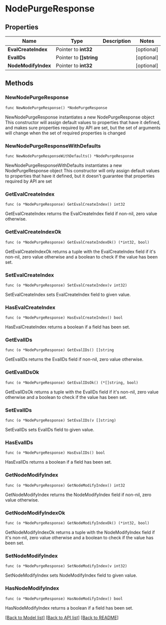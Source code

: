 # NodePurgeResponse

## Properties

Name | Type | Description | Notes
------------ | ------------- | ------------- | -------------
**EvalCreateIndex** | Pointer to **int32** |  | [optional] 
**EvalIDs** | Pointer to **[]string** |  | [optional] 
**NodeModifyIndex** | Pointer to **int32** |  | [optional] 

## Methods

### NewNodePurgeResponse

`func NewNodePurgeResponse() *NodePurgeResponse`

NewNodePurgeResponse instantiates a new NodePurgeResponse object
This constructor will assign default values to properties that have it defined,
and makes sure properties required by API are set, but the set of arguments
will change when the set of required properties is changed

### NewNodePurgeResponseWithDefaults

`func NewNodePurgeResponseWithDefaults() *NodePurgeResponse`

NewNodePurgeResponseWithDefaults instantiates a new NodePurgeResponse object
This constructor will only assign default values to properties that have it defined,
but it doesn't guarantee that properties required by API are set

### GetEvalCreateIndex

`func (o *NodePurgeResponse) GetEvalCreateIndex() int32`

GetEvalCreateIndex returns the EvalCreateIndex field if non-nil, zero value otherwise.

### GetEvalCreateIndexOk

`func (o *NodePurgeResponse) GetEvalCreateIndexOk() (*int32, bool)`

GetEvalCreateIndexOk returns a tuple with the EvalCreateIndex field if it's non-nil, zero value otherwise
and a boolean to check if the value has been set.

### SetEvalCreateIndex

`func (o *NodePurgeResponse) SetEvalCreateIndex(v int32)`

SetEvalCreateIndex sets EvalCreateIndex field to given value.

### HasEvalCreateIndex

`func (o *NodePurgeResponse) HasEvalCreateIndex() bool`

HasEvalCreateIndex returns a boolean if a field has been set.

### GetEvalIDs

`func (o *NodePurgeResponse) GetEvalIDs() []string`

GetEvalIDs returns the EvalIDs field if non-nil, zero value otherwise.

### GetEvalIDsOk

`func (o *NodePurgeResponse) GetEvalIDsOk() (*[]string, bool)`

GetEvalIDsOk returns a tuple with the EvalIDs field if it's non-nil, zero value otherwise
and a boolean to check if the value has been set.

### SetEvalIDs

`func (o *NodePurgeResponse) SetEvalIDs(v []string)`

SetEvalIDs sets EvalIDs field to given value.

### HasEvalIDs

`func (o *NodePurgeResponse) HasEvalIDs() bool`

HasEvalIDs returns a boolean if a field has been set.

### GetNodeModifyIndex

`func (o *NodePurgeResponse) GetNodeModifyIndex() int32`

GetNodeModifyIndex returns the NodeModifyIndex field if non-nil, zero value otherwise.

### GetNodeModifyIndexOk

`func (o *NodePurgeResponse) GetNodeModifyIndexOk() (*int32, bool)`

GetNodeModifyIndexOk returns a tuple with the NodeModifyIndex field if it's non-nil, zero value otherwise
and a boolean to check if the value has been set.

### SetNodeModifyIndex

`func (o *NodePurgeResponse) SetNodeModifyIndex(v int32)`

SetNodeModifyIndex sets NodeModifyIndex field to given value.

### HasNodeModifyIndex

`func (o *NodePurgeResponse) HasNodeModifyIndex() bool`

HasNodeModifyIndex returns a boolean if a field has been set.


[[Back to Model list]](../README.md#documentation-for-models) [[Back to API list]](../README.md#documentation-for-api-endpoints) [[Back to README]](../README.md)


